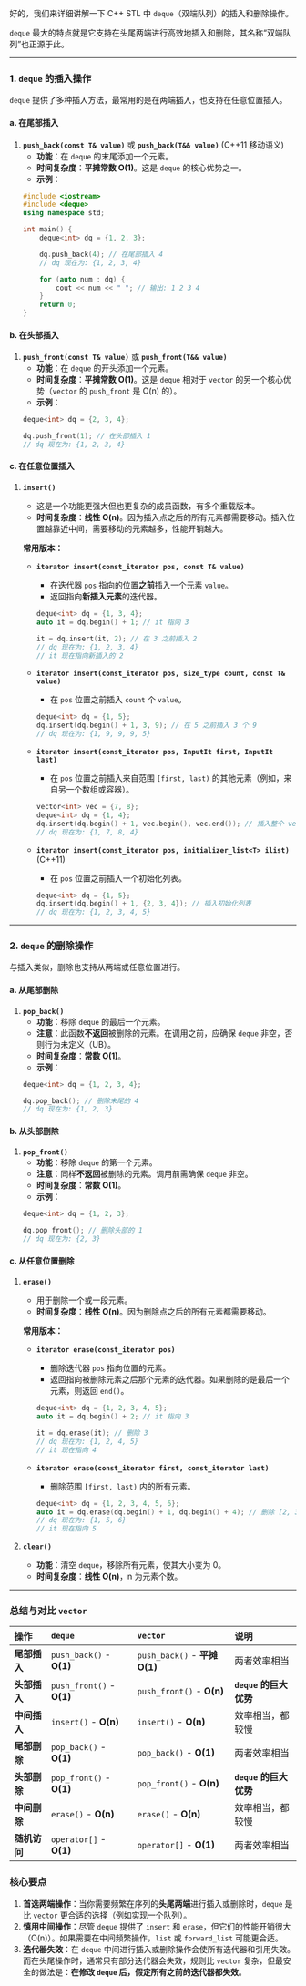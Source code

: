 好的，我们来详细讲解一下 C++ STL 中 `deque`（双端队列）的插入和删除操作。

`deque` 最大的特点就是它支持在头尾两端进行高效地插入和删除，其名称“双端队列”也正源于此。

---

### 1. `deque` 的插入操作

`deque` 提供了多种插入方法，最常用的是在两端插入，也支持在任意位置插入。

#### a. 在尾部插入

1.  **`push_back(const T& value)`** 或 **`push_back(T&& value)`** (C++11 移动语义)
    *   **功能**：在 `deque` 的末尾添加一个元素。
    *   **时间复杂度**：**平摊常数 O(1)**。这是 `deque` 的核心优势之一。
    *   **示例**：
    ```cpp
    #include <iostream>
    #include <deque>
    using namespace std;
    
    int main() {
        deque<int> dq = {1, 2, 3};
    
        dq.push_back(4); // 在尾部插入 4
        // dq 现在为: {1, 2, 3, 4}
    
        for (auto num : dq) {
            cout << num << " "; // 输出: 1 2 3 4
        }
        return 0;
    }
    ```

#### b. 在头部插入

1.  **`push_front(const T& value)`** 或 **`push_front(T&& value)`**
    *   **功能**：在 `deque` 的开头添加一个元素。
    *   **时间复杂度**：**平摊常数 O(1)**。这是 `deque` 相对于 `vector` 的另一个核心优势（`vector` 的 `push_front` 是 O(n) 的）。
    *   **示例**：
    ```cpp
    deque<int> dq = {2, 3, 4};
    
    dq.push_front(1); // 在头部插入 1
    // dq 现在为: {1, 2, 3, 4}
    ```

#### c. 在任意位置插入

1.  **`insert()`**
    *   这是一个功能更强大但也更复杂的成员函数，有多个重载版本。
    *   **时间复杂度**：**线性 O(n)**。因为插入点之后的所有元素都需要移动。插入位置越靠近中间，需要移动的元素越多，性能开销越大。

    **常用版本：**

    *   **`iterator insert(const_iterator pos, const T& value)`**
        *   在迭代器 `pos` 指向的位置**之前**插入一个元素 `value`。
        *   返回指向**新插入元素**的迭代器。
        ```cpp
        deque<int> dq = {1, 3, 4};
        auto it = dq.begin() + 1; // it 指向 3
        
        it = dq.insert(it, 2); // 在 3 之前插入 2
        // dq 现在为: {1, 2, 3, 4}
        // it 现在指向新插入的 2
        ```

    *   **`iterator insert(const_iterator pos, size_type count, const T& value)`**
        *   在 `pos` 位置之前插入 `count` 个 `value`。
        ```cpp
        deque<int> dq = {1, 5};
        dq.insert(dq.begin() + 1, 3, 9); // 在 5 之前插入 3 个 9
        // dq 现在为: {1, 9, 9, 9, 5}
        ```

    *   **`iterator insert(const_iterator pos, InputIt first, InputIt last)`**
        *   在 `pos` 位置之前插入来自范围 `[first, last)` 的其他元素（例如，来自另一个数组或容器）。
        ```cpp
        vector<int> vec = {7, 8};
        deque<int> dq = {1, 4};
        dq.insert(dq.begin() + 1, vec.begin(), vec.end()); // 插入整个 vector
        // dq 现在为: {1, 7, 8, 4}
        ```

    *   **`iterator insert(const_iterator pos, initializer_list<T> ilist)`** (C++11)
        *   在 `pos` 位置之前插入一个初始化列表。
        ```cpp
        deque<int> dq = {1, 5};
        dq.insert(dq.begin() + 1, {2, 3, 4}); // 插入初始化列表
        // dq 现在为: {1, 2, 3, 4, 5}
        ```

---

### 2. `deque` 的删除操作

与插入类似，删除也支持从两端或任意位置进行。

#### a. 从尾部删除

1.  **`pop_back()`**
    *   **功能**：移除 `deque` 的最后一个元素。
    *   **注意**：此函数**不返回**被删除的元素。在调用之前，应确保 `deque` 非空，否则行为未定义（UB）。
    *   **时间复杂度**：**常数 O(1)**。
    *   **示例**：
    ```cpp
    deque<int> dq = {1, 2, 3, 4};
    
    dq.pop_back(); // 删除末尾的 4
    // dq 现在为: {1, 2, 3}
    ```

#### b. 从头部删除

1.  **`pop_front()`**
    *   **功能**：移除 `deque` 的第一个元素。
    *   **注意**：同样**不返回**被删除的元素。调用前需确保 `deque` 非空。
    *   **时间复杂度**：**常数 O(1)**。
    *   **示例**：
    ```cpp
    deque<int> dq = {1, 2, 3};
    
    dq.pop_front(); // 删除头部的 1
    // dq 现在为: {2, 3}
    ```

#### c. 从任意位置删除

1.  **`erase()`**
    *   用于删除一个或一段元素。
    *   **时间复杂度**：**线性 O(n)**。因为删除点之后的所有元素都需要移动。

    **常用版本：**

    *   **`iterator erase(const_iterator pos)`**
        *   删除迭代器 `pos` 指向位置的元素。
        *   返回指向被删除元素之后那个元素的迭代器。如果删除的是最后一个元素，则返回 `end()`。
        ```cpp
        deque<int> dq = {1, 2, 3, 4, 5};
        auto it = dq.begin() + 2; // it 指向 3
        
        it = dq.erase(it); // 删除 3
        // dq 现在为: {1, 2, 4, 5}
        // it 现在指向 4
        ```

    *   **`iterator erase(const_iterator first, const_iterator last)`**
        *   删除范围 `[first, last)` 内的所有元素。
        ```cpp
        deque<int> dq = {1, 2, 3, 4, 5, 6};
        auto it = dq.erase(dq.begin() + 1, dq.begin() + 4); // 删除 [2, 3, 4)
        // dq 现在为: {1, 5, 6}
        // it 现在指向 5
        ```

2.  **`clear()`**
    *   **功能**：清空 `deque`，移除所有元素，使其大小变为 0。
    *   **时间复杂度**：**线性 O(n)**，n 为元素个数。

---

### 总结与对比 `vector`

| 操作         | `deque`                   | `vector`                      | 说明                   |
| :----------- | :------------------------ | :---------------------------- | :--------------------- |
| **尾部插入** | `push_back()` - **O(1)**  | `push_back()` - **平摊 O(1)** | 两者效率相当           |
| **头部插入** | `push_front()` - **O(1)** | `push_front()` - **O(n)**     | **`deque` 的巨大优势** |
| **中间插入** | `insert()` - **O(n)**     | `insert()` - **O(n)**         | 效率相当，都较慢       |
| **尾部删除** | `pop_back()` - **O(1)**   | `pop_back()` - **O(1)**       | 两者效率相当           |
| **头部删除** | `pop_front()` - **O(1)**  | `pop_front()` - **O(n)**      | **`deque` 的巨大优势** |
| **中间删除** | `erase()` - **O(n)**      | `erase()` - **O(n)**          | 效率相当，都较慢       |
| **随机访问** | `operator[]` - **O(1)**   | `operator[]` - **O(1)**       | 两者效率相当           |

### 核心要点

1.  **首选两端操作**：当你需要频繁在序列的**头尾两端**进行插入或删除时，`deque` 是比 `vector` 更合适的选择（例如实现一个队列）。
2.  **慎用中间操作**：尽管 `deque` 提供了 `insert` 和 `erase`，但它们的性能开销很大（O(n)）。如果需要在中间频繁操作，`list` 或 `forward_list` 可能更合适。
3.  **迭代器失效**：在 `deque` 中间进行插入或删除操作会使所有迭代器和引用失效。而在头尾操作时，通常只有部分迭代器会失效，规则比 `vector` 复杂，但最安全的做法是：**在修改 `deque` 后，假定所有之前的迭代器都失效**。